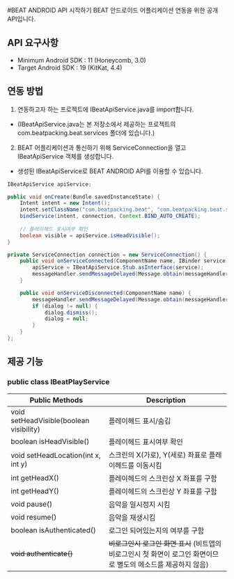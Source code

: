 #BEAT ANDROID API 시작하기
BEAT 안드로이드 어플리케이션 연동을 위한 공개 API입니다.


## API 요구사항
* Minimum Android SDK : 11 (Honeycomb, 3.0)
* Target Android SDK : 19 (KitKat, 4.4)

## 연동 방법
 1. 연동하고자 하는 프로젝트에 IBeatApiService.java를 import합니다.
  * (IBeatApiService.java는 본 저장소에서 제공하는 프로젝트의 com.beatpacking.beat.services 폴더에 있습니다.)
 2. BEAT 어플리케이션과 통신하기 위해 ServiceConnection을 열고 IBeatApiService 객체를 생성합니다. 
  * 생성된 IBeatApiService로 BEAT ANDROID API를 이용할 수 있습니다.
  ```java
  IBeatApiService apiService;

  public void onCreate(Bundle savedInstanceState) {
      Intent intent = new Intent();
      intent.setClassName("com.beatpacking.beat", "com.beatpacking.beat.services.PlayHeadService");
      bindService(intent, connection, Context.BIND_AUTO_CREATE);
      
      // 플레이헤드 표시여부 확인
      boolean visible = apiService.isHeadVisible();
  }

  private ServiceConnection connection = new ServiceConnection() {
      public void onServiceConnected(ComponentName name, IBinder service) 
          apiService = IBeatApiService.Stub.asInterface(service);
          messageHandler.sendMessageDelayed(Message.obtain(messageHandler, MSG_CONNECTED), 1000);
      }

      public void onServiceDisconnected(ComponentName name) {
          messageHandler.sendMessageDelayed(Message.obtain(messageHandler, MSG_DISCONNECTED), 500);
          if (dialog != null) {
              dialog.dismiss();
              dialog = null;
          }
      }
  };
```

## 제공 기능
### public class IBeatPlayService
| Public Methods | Description |
| -------------- | --------------- |
| void setHeadVisible(boolean visibility) | 플레이헤드 표시/숨김 |
| boolean isHeadVisible() | 플레이헤드 표시여부 확인 |
| void setHeadLocation(int x, int y) | 스크린의 X(가로), Y(세로) 좌표로 플레이헤드를 이동시킴 |
| int getHeadX() | 플레이헤드의 스크린상 X 좌표를 구함 |
| int getHeadY() | 플레이헤드의 스크린상 Y 좌표를 구함 |
| void pause() | 음악을 일시정지 시킴 |
| void resume() | 음악을 재생시킴 |
| boolean isAuthenticated() | 로그인 되어있는지의 여부를 구함 |
| ~~void authenticate()~~ | ~~비로그인시 로그인 화면 표시~~ (비트앱의 비로그인시 첫 화면이 로그인 화면이므로 별도의 메소드를 제공하지 않음) |



